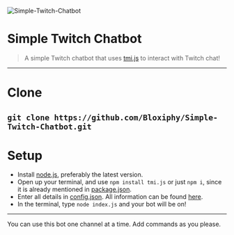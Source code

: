 ![Simple-Twitch-Chatbot](https://socialify.git.ci/Bloxiphy/Simple-Twitch-Chatbot/image?description=1&descriptionEditable=A%20simple%20Twitch%20chatbot%20made%20with%20tmi.js%20to%20interact%20with%20Twitch%20chat!&font=Raleway&forks=1&issues=1&language=1&logo=https%3A%2F%2Fimages-ext-2.discordapp.net%2Fexternal%2FP5UEf0zCOrW0MD17q2RCDLyaTZJ0Ya7bJRNj5AXPUmg%2Fhttps%2Fmedia.discordapp.net%2Fattachments%2F753243577827721227%2F832572321436532766%2Funknown.png&owner=1&pattern=Circuit%20Board&pulls=1&stargazers=1&theme=Light)

# Simple Twitch Chatbot
> A simple Twitch chatbot that uses [tmi.js](https://npmjs.org/package/tmi.js) to interact with Twitch chat!
----------------
# Clone
```git clone https://github.com/Bloxiphy/Simple-Twitch-Chatbot.git```
----------------
# Setup
- Install [node.js](https://nodejs.org/en/download/), preferably the latest version.
- Open up your terminal, and use `npm install tmi.js` or just `npm i`, since it is already mentioned in [package.json](https://github.com/Bloxiphy/Simple-Twitch-Chatbot/blob/main/package.json).
- Enter all details in [config.json](https://github.com/Bloxiphy/Simple-Twitch-Chatbot/blob/main/config.json). All information can be found [here](https://github.com/Bloxiphy/Simple-Twitch-Chatbot/blob/main/config%20guide.md).
- In the terminal, type `node index.js` and your bot will be on! 
-----------------
You can use this bot one channel at a time. Add commands as you please. 




